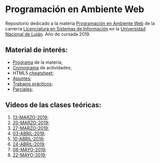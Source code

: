 # Programación en Ambiente Web

Repositorio dedicado a la materia [Programación en Ambiente Web](http://www.unlu.edu.ar/carg-sistemas.html) de la carrerra [Licenciatura en Sistemas de Información](http://www.unlu.edu.ar/carg-sistemas-pre.html) en la [Universidad Nacional de Luján](http://www.unlu.edu.ar/). Año de cursada 2019.

## Material de interés:

- [Programa](https://github.com/nisevi/paw/blob/master/11086.pdf) de la materia;
- [Cronograma](https://github.com/nisevi/paw/blob/master/Cronograma%20de%20Actividades%20Lujan%202019%20V2.pdf) de actividades;
- HTML5 [cheatsheet](https://github.com/nisevi/paw/blob/master/html5-cheatsheet-emezeta.pdf);
- [Apuntes](https://github.com/nisevi/paw/blob/master/lecture-notes-lectures-1-12-web-development-lecturer-phil-joyce.pdf);
- [Trabajos prácticos](https://github.com/nisevi/paw/tree/master/trabajos_practicos);
- [Parciales](https://github.com/nisevi/paw/tree/master/parciales);

## Videos de las clases teóricas:

1. [13-MARZO-2019](https://s3.amazonaws.com/nisevi-paw/videos/03-13-2019-PAW.mp4);
2. [20-MARZO-2019](https://s3.amazonaws.com/nisevi-paw/videos/03-20-2019-PAW.mp4);
3. [27-MARZO-2019](https://s3.amazonaws.com/nisevi-paw/videos/03-27-2019-PAW.mp4);
4. [03-ABRIL-2019](https://s3.amazonaws.com/nisevi-paw/videos/04-03-2019-PAW.mp4);
5. [10-ABRIL-2019](https://s3.amazonaws.com/nisevi-paw/videos/04-10-2019-PAW.mp4);
6. [24-ABRIL-2019](https://s3.amazonaws.com/nisevi-paw/videos/04-24-2019-PAW.mp4);
7. [08-MAYO-2019](https://s3.amazonaws.com/nisevi-paw/videos/05-08-2019-PAW.mp4);
8. [22-MAYO-2019](https://s3.amazonaws.com/nisevi-paw/videos/05-22-2019-PAW.mp4);
